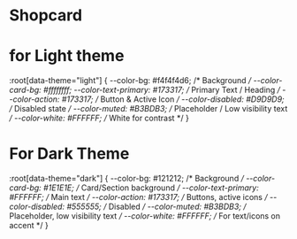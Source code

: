 # Shopcard

# for Light theme 

:root[data-theme="light"] {
  --color-bg: #f4f4f4d6;          /* Background */
  --color-card-bg: #ffffffff;
  --color-text-primary: #173317; /* Primary Text / Heading */
  --color-action: #173317;    /* Button & Active Icon */
  --color-disabled: #D9D9D9;  /* Disabled state */
  --color-muted: #B3BDB3;     /* Placeholder / Low visibility text */
  --color-white: #FFFFFF;     /* White for contrast */
}


# For Dark Theme 

:root[data-theme="dark"] {
  --color-bg: #121212;           /* Background */
  --color-card-bg: #1E1E1E;      /* Card/Section background */
  --color-text-primary: #FFFFFF; /* Main text */
  --color-action: #173317;       /* Buttons, active icons */
  --color-disabled: #555555;     /* Disabled */
  --color-muted: #B3BDB3;        /* Placeholder, low visibility text */
  --color-white: #FFFFFF;        /* For text/icons on accent */
}
